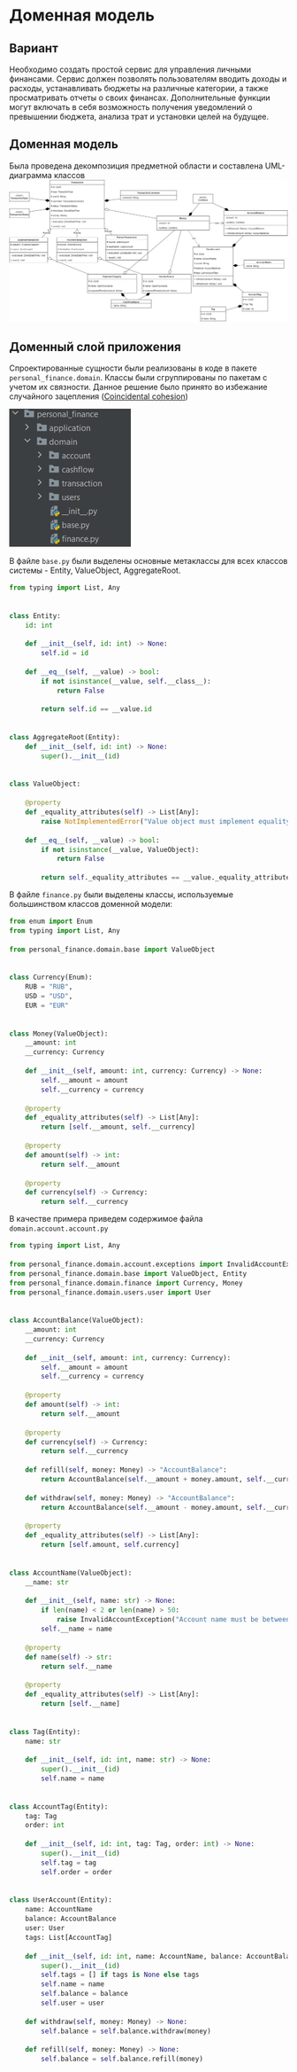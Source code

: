 # Доменная модель

## Вариант
Необходимо создать простой сервис для управления личными финансами. Сервис должен позволять пользователям вводить доходы и расходы, устанавливать бюджеты на различные категории, а также просматривать отчеты о своих финансах. Дополнительные функции могут включать в себя возможность получения уведомлений о превышении бюджета, анализа трат и установки целей на будущее.

## Доменная модель
Была проведена декомпозиция предметной области и составлена UML-диаграмма классов
![domain.png](res%2Fdomain.png)

## Доменный слой приложения
Спроектированные сущности были реализованы в коде в пакете
`personal_finance.domain`. Классы были сгруппированы по пакетам с учетом их связности. Данное решение было принято во 
избежание случайного зацепления ([Coincidental cohesion](https://en.wikipedia.org/wiki/Cohesion_(computer_science)#:~:text=Coincidental%20cohesion%20(worst)))

![img.png](res/domain_structure.png)

В файле `base.py` были выделены основные метаклассы для всех классов системы - Entity, ValueObject, AggregateRoot.

```python
from typing import List, Any


class Entity:
    id: int

    def __init__(self, id: int) -> None:
        self.id = id

    def __eq__(self, __value) -> bool:
        if not isinstance(__value, self.__class__):
            return False

        return self.id == __value.id


class AggregateRoot(Entity):
    def __init__(self, id: int) -> None:
        super().__init__(id)


class ValueObject:

    @property
    def _equality_attributes(self) -> List[Any]:
        raise NotImplementedError("Value object must implement equality attributes.")

    def __eq__(self, __value) -> bool:
        if not isinstance(__value, ValueObject):
            return False

        return self._equality_attributes == __value._equality_attributes
```

В файле `finance.py` были выделены классы, используемые большинством классов доменной модели:

```python
from enum import Enum
from typing import List, Any

from personal_finance.domain.base import ValueObject


class Currency(Enum):
    RUB = "RUB",
    USD = "USD",
    EUR = "EUR"


class Money(ValueObject):
    __amount: int
    __currency: Currency

    def __init__(self, amount: int, currency: Currency) -> None:
        self.__amount = amount
        self.__currency = currency

    @property
    def _equality_attributes(self) -> List[Any]:
        return [self.__amount, self.__currency]

    @property
    def amount(self) -> int:
        return self.__amount

    @property
    def currency(self) -> Currency:
        return self.__currency
```

В качестве примера приведем содержимое файла `domain.account.account.py`

```python
from typing import List, Any

from personal_finance.domain.account.exceptions import InvalidAccountException
from personal_finance.domain.base import ValueObject, Entity
from personal_finance.domain.finance import Currency, Money
from personal_finance.domain.users.user import User


class AccountBalance(ValueObject):
    __amount: int
    __currency: Currency

    def __init__(self, amount: int, currency: Currency):
        self.__amount = amount
        self.__currency = currency

    @property
    def amount(self) -> int:
        return self.__amount

    @property
    def currency(self) -> Currency:
        return self.__currency

    def refill(self, money: Money) -> "AccountBalance":
        return AccountBalance(self.__amount + money.amount, self.__currency)

    def withdraw(self, money: Money) -> "AccountBalance":
        return AccountBalance(self.__amount - money.amount, self.__currency)

    @property
    def _equality_attributes(self) -> List[Any]:
        return [self.amount, self.currency]


class AccountName(ValueObject):
    __name: str

    def __init__(self, name: str) -> None:
        if len(name) < 2 or len(name) > 50:
            raise InvalidAccountException("Account name must be between 2 and 50 characters")
        self.__name = name

    @property
    def name(self) -> str:
        return self.__name

    @property
    def _equality_attributes(self) -> List[Any]:
        return [self.__name]


class Tag(Entity):
    name: str

    def __init__(self, id: int, name: str) -> None:
        super().__init__(id)
        self.name = name


class AccountTag(Entity):
    tag: Tag
    order: int

    def __init__(self, id: int, tag: Tag, order: int) -> None:
        super().__init__(id)
        self.tag = tag
        self.order = order


class UserAccount(Entity):
    name: AccountName
    balance: AccountBalance
    user: User
    tags: List[AccountTag]

    def __init__(self, id: int, name: AccountName, balance: AccountBalance, user: User, tags=None) -> None:
        super().__init__(id)
        self.tags = [] if tags is None else tags
        self.name = name
        self.balance = balance
        self.user = user

    def withdraw(self, money: Money) -> None:
        self.balance = self.balance.withdraw(money)

    def refill(self, money: Money) -> None:
        self.balance = self.balance.refill(money)


```
